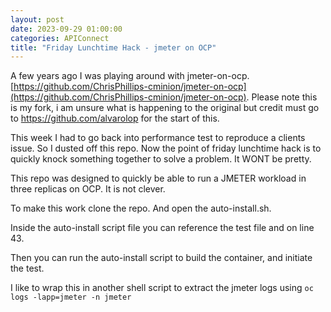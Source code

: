 ```yaml
---
layout: post
date: 2023-09-29 01:00:00
categories: APIConnect
title: "Friday Lunchtime Hack - jmeter on OCP"
---
```


A few years ago I was playing around with jmeter-on-ocp. [https://github.com/ChrisPhillips-cminion/jmeter-on-ocp](https://github.com/ChrisPhillips-cminion/jmeter-on-ocp). Please note this is my fork, i am unsure what is happening to the original but credit must go to https://github.com/alvarolop for the start of this.

<!--more-->

This week I had to go back into performance test to reproduce a clients issue. So I dusted off this repo.  Now the point of friday lunchtime hack is to quickly knock something together to solve a problem. It WONT be pretty.

This repo was designed to quickly be able to run a JMETER workload in three replicas on OCP. It is not clever.

To make this work clone the repo. And open the auto-install.sh.

Inside the auto-install script file you can reference the test file and on line 43.

Then you can run the auto-install script to build the container, and initiate the test.

I like to wrap this in another shell script to extract the jmeter logs using `oc logs -lapp=jmeter -n jmeter`
